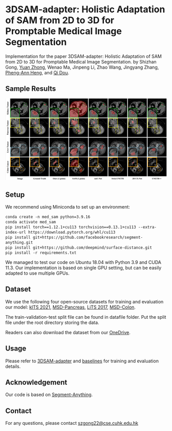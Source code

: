# 3DSAM-adapter: Holistic Adaptation of SAM from 2D to 3D for Promptable Medical Image Segmentation

Implementation for the paper 3DSAM-adapter: Holistic Adaptation of SAM from 2D to 3D for Promptable Medical Image Segmentation.
by Shizhan Gong, [Yuan Zhong](https://yzrealm.com/), Wenao Ma, Jinpeng Li, Zhao Wang, Jingyang Zhang, [Pheng-Ann Heng](https://www.cse.cuhk.edu.hk/~pheng/), and [Qi Dou](https://www.cse.cuhk.edu.hk/~qdou/index.html).

## Sample Results
![Alt text](asset/result.png?raw=true "Title")

## Setup
We recommend using Miniconda to set up an environment:
```
conda create -n med_sam python=3.9.16
conda activate med_sam
pip install torch==1.12.1+cu113 torchvision==0.13.1+cu113 --extra-index-url https://download.pytorch.org/whl/cu113
pip install git+https://github.com/facebookresearch/segment-anything.git
pip install git+https://github.com/deepmind/surface-distance.git
pip install -r requirements.txt
```
We managed to test our code on Ubuntu 18.04 with Python 3.9 and CUDA 11.3. Our implementation is based on single GPU setting, but can be easily adapted to use multiple GPUs.

## Dataset
We use the following four open-source datasets for training and evaluation our model: [kITS 2021](https://kits-challenge.org/kits21/),
[MSD-Pancreas](http://medicaldecathlon.com/),
[LiTS 2017](https://competitions.codalab.org/competitions/17094),
[MSD-Colon](http://medicaldecathlon.com/).

The train-validation-test split file can be found in datafile folder. Put the split file under the root directory storing the data.

Readers can also download the dataset from our [OneDrive](https://mycuhk-my.sharepoint.com/:f:/g/personal/1155187960_link_cuhk_edu_hk/EmsBt_N3vh9CnzO9Wgg0_Q0BqBi9nkZY8PTBRCm0FH22ng?e=znsQVt).
<!-- 
# Training
Type the command below to train the baselines:
```sh
python train_baselines.py --data kits -m swin_unetr --snapshot_path "path/to/snapshot/" --data_prefix "path/to/data folder/"  --rand_crop_size 128 
```
For training Swin-UNETR, download the [checkpoint](https://github.com/Project-MONAI/MONAI-extra-test-data/releases/download/0.8.1/model_swinvit.pt) and put it under the folder ckpt.

Type the command below to train the 3DSAM-adapter:
```sh
python train_ours.py --data kits --snapshot_path "path/to/snapshot/" --data_prefix "path/to/data folder/"  --rand_crop_size 256
```
The pre-trained weight of SAM-B can be downloaded [here](https://dl.fbaipublicfiles.com/segment_anything/sam_vit_b_01ec64.pth) 
and shall be put under the folder ckpt. Users with powerful GPUs can also adapt the model with [SAM-L](https://dl.fbaipublicfiles.com/segment_anything/sam_vit_l_0b3195.pth) or [SAM-H](https://dl.fbaipublicfiles.com/segment_anything/sam_vit_h_4b8939.pth).

# Evaluation
Type the command below to evaluate the performance baselines:
```sh
python test_baseline.py --data kits -m swin_unetr --snapshot_path "path/to/snapshot/" --data_prefix "path/to/data folder/"  --rand_crop_size 128 
```

Type the command below to evaluate the 3DSAM-adapter:
```sh
python test_ours.py --data kits --snapshot_path "path/to/snapshot/" --data_prefix "path/to/data folder/"  --rand_crop_size 256 --num_prompts 1
```

# Pre-trained Checkpoint

Our pretrained checkpoint can be downloaded through [one-drive](https://mycuhk-my.sharepoint.com/:f:/g/personal/1155187960_link_cuhk_edu_hk/EgSZwTonMG1Cl_PA7wTP5zgBe-DU4K5rb0woDt3i8U22SA?e=0jmfkq).
For KiTS, LiTS and MSD-Colon, the crop size is 256. For MSD-Pancreas, the crop size is 128. -->

## Usage
Please refer to [3DSAM-adapter](/3DSAM-adapter/) and [baselines](/baselines/) for training and evaluation details.

## Acknowledgement
Our code is based on [Segment-Anything](https://github.com/facebookresearch/segment-anything).

## Contact
For any questions, please contact <a href="mailto:szgong22@cse.cuhk.edu.hk">szgong22@cse.cuhk.edu.hk</a>
